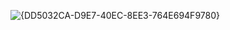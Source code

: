 ![{DD5032CA-D9E7-40EC-8EE3-764E694F9780}](https://github.com/user-attachments/assets/e753187b-188c-48ac-9ee2-c6f09f2526f6)

